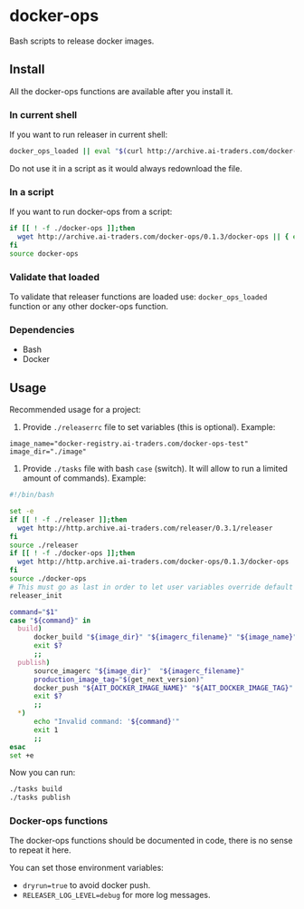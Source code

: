 # docker-ops

Bash scripts to release docker images.

## Install
All the docker-ops functions are available after you install it.

### In current shell
If you want to run releaser in current shell:
```bash
docker_ops_loaded || eval "$(curl http://archive.ai-traders.com/docker-ops/0.1.3/docker-ops)"
```
 Do not use it in a script as it would always redownload the file.

### In a script

If you want to run docker-ops from a script:
```bash
if [[ ! -f ./docker-ops ]];then
  wget http://archive.ai-traders.com/docker-ops/0.1.3/docker-ops || { echo "failed to wget docker-ops"; exit 1; }
fi
source docker-ops
```

### Validate that loaded

To validate that releaser functions are loaded use: `docker_ops_loaded` function
or any other docker-ops function.

### Dependencies
* Bash
* Docker

## Usage
Recommended usage for a project:
1. Provide `./releaserrc` file to set variables (this is optional). Example:
```
image_name="docker-registry.ai-traders.com/docker-ops-test"
image_dir="./image"
```
1. Provide `./tasks` file with bash `case` (switch). It will allow to run
 a limited amount of commands). Example:
```bash
#!/bin/bash

set -e
if [[ ! -f ./releaser ]];then
  wget http://http.archive.ai-traders.com/releaser/0.3.1/releaser
fi
source ./releaser
if [[ ! -f ./docker-ops ]];then
  wget http://http.archive.ai-traders.com/docker-ops/0.1.3/docker-ops
fi
source ./docker-ops
# This must go as last in order to let user variables override default values
releaser_init

command="$1"
case "${command}" in
  build)
      docker_build "${image_dir}" "${imagerc_filename}" "${image_name}" "$2"
      exit $?
      ;;
  publish)
      source_imagerc "${image_dir}"  "${imagerc_filename}"
      production_image_tag="$(get_next_version)"
      docker_push "${AIT_DOCKER_IMAGE_NAME}" "${AIT_DOCKER_IMAGE_TAG}" "${production_image_tag}"
      exit $?
      ;;
  *)
      echo "Invalid command: '${command}'"
      exit 1
      ;;
esac
set +e
```

Now you can run:
```bash
./tasks build
./tasks publish
```

### Docker-ops functions
The docker-ops functions should be documented in code, there is no sense to repeat it here.

You can set those environment variables:
  * `dryrun=true` to avoid docker push.
  * `RELEASER_LOG_LEVEL=debug` for more log messages.

